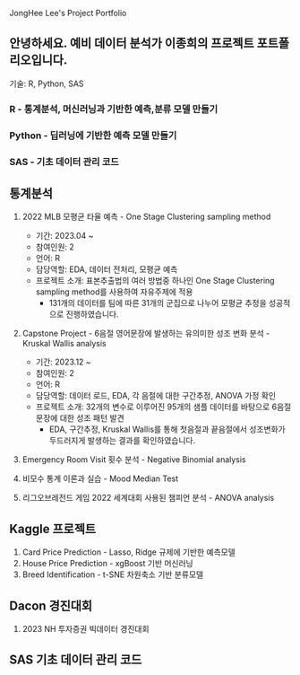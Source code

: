 JongHee Lee's Project Portfolio

## 안녕하세요. 예비 데이터 분석가 이종희의 프로젝트 포트폴리오입니다.
기술: R, Python, SAS 

### R - 통계분석, 머신러닝과 기반한 예측,분류 모델 만들기
### Python - 딥러닝에 기반한 예측 모델 만들기
### SAS - 기초 데이터 관리 코드


## 통계분석
1. 2022 MLB 모평균 타율 예측 - One Stage Clustering sampling method
     - 기간: 2023.04 ~
     - 참여인원: 2
     - 언어: R
     - 담당역할: EDA, 데이터 전처리, 모평균 예측
     - 프로젝트 소개: 표본추출법의 여러 방법중 하나인 One Stage Clustering sampling method를 사용하여 자유주제에 적용
          - 131개의 데이터를 팀에 따른 31개의 군집으로 나누어 모평균 추정을 성공적으로 진행하였습니다. 


3. Capstone Project - 6음절 영어문장에 발생하는 유의미한 성조 변화 분석 - Kruskal Wallis analysis
     - 기간: 2023.12 ~
     - 참여인원: 2
     - 언어: R
     - 담당역할: 데이터 로드, EDA, 각 음절에 대한 구간추정, ANOVA 가정 확인
     - 프로젝트 소개: 32개의 변수로 이루어진 95개의 샘플 데이터를 바탕으로 6음절 문장에 대한 성조 패턴 발견
          - EDA, 구간추정, Kruskal Wallis를 통해 첫음절과 끝음절에서 성조변화가 두드러지게 발생하는 결과를 확인하였습니다.


5. Emergency Room Visit 횟수 분석 - Negative Binomial analysis
6. 비모수 통계 이론과 실습 - Mood Median Test
7. 리그오브레전드 게임 2022 세계대회 사용된 챔피언 분석 - ANOVA analysis
     
## Kaggle 프로젝트
1. Card Price Prediction - Lasso, Ridge 규제에 기반한 예측모델
2. House Price Prediction - xgBoost 기반 머신러닝
3. Breed Identification - t-SNE 차원축소 기반 분류모델


## Dacon 경진대회
1. 2023 NH 투자증권 빅데이터 경진대회

## SAS 기초 데이터 관리 코드




